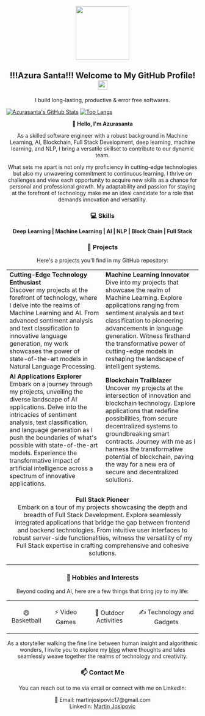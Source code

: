 <p align="center">
  <img width="140" src="https://user-images.githubusercontent.com/6661165/91657958-61b4fd00-eb00-11ea-9def-dc7ef5367e34.png" />  
  <h2 align="center">!!!Azura Santa!!! Welcome to My GitHub Profile! <img src="https://media.giphy.com/media/hvRJCLFzcasrR4ia7z/giphy.gif" width="25px"></h2>
</p>

<!-- <p align="center">
    <a href="https://github.com/ryo-ma/github-profile-trophy/stargazers">
    <img src="https://img.shields.io/github/stars/ryo-ma/github-profile-trophy"/> 
  </a>
  <a href="https://github.com/azurasanta/github-profile-trophy/network/members">
    <img src="https://img.shields.io/github/forks/azurasanta/github-profile-trophy"/> 
  </a>  
  <a href="https://github.com/azurasanta/github-profile-trophy/stargazers">
    <img src="https://img.shields.io/github/stars/azurasanta/github-profile-trophy"/> 
  </a>
    <a href="https://github.com/azurasanta/github-profile-trophy/LICENSE">
    <img src="https://img.shields.io/github/license/azurasanta/github-profile-trophy"/> 
  </a>
</p> -->

<!-- <p align="center">
  <a href="https://github.com/sponsors/ryo-ma">
    <img src="https://img.shields.io/static/v1?label=Sponsor&message=%E2%9D%A4&logo=GitHub&color=ff69b4"/> 
  </a>
</p> -->

<!-- [![GitHub azurasanta](https://img.shields.io/github/followers/azurasanta?label=follow&style=social)](https://github.com/azurasanta) -->

<!-- [![Twitter: kyayrrsaurabh](https://img.shields.io/twitter/follow/kyayrrsaurabh?style=social)](https://twitter.com/kyayrrsaurabh) -->
<!-- [![Codeforces: saurabhh02](https://img.shields.io/codeforces.com/profile/Saurabhh02?style=social)](https://codeforces.com/profile/Saurabhh02)
[![Leetcode: saurabhh02](https://img.shields.io/codeforces.com/profile/Saurabhh02?style=social)](https://codeforces.com/profile/Saurabhh02) -->

<!-- [![Polywork Badge](https://img.shields.io/badge/-saurabhhsingh-orange?style=flat-square&logo=polywork&logoColor=black&link=http://polywork.com/saurabhhsingh)](http://polywork.com/saurabhhsingh) -->

<p align="center"> I build long-lasting, productive & error free softwares. </p>

[![Azurasanta's GitHub Stats](https://github-readme-stats.vercel.app/api?username=azurasanta&hide=issues&count_private=true&show_icons=true&theme=radical)](https://github.com/azurasanta-readme-stats)
[![Top Langs](https://github-readme-stats.vercel.app/api/top-langs/?username=azurasanta&layout=compact&theme=radical)](https://github.com/azurasanta-readme-stats)

<!--
**saurabh/saurabh** is a ✨ _special_ ✨ repository because its `README.md` (this file) appears on your GitHub profile.

Here are some ideas to get you started:

- 🔭 I’m currently working on ...
- 🌱 I’m currently learning ...
- 👯 I’m looking to collaborate on ...
- 🤔 I’m looking for help with ...
- 💬 Ask me about ...
- 📫 How to reach me: ...
- 😄 Pronouns: ...
- ⚡ Fun fact: ...
-->

<!-- About Me -->
<p align="center">
  <b>👋 Hello, I'm Azurasanta</b>
</p>

<p align="center">
  As a skilled software engineer with a robust background in Machine Learning, AI, Blockchain, Full Stack Development, deep learning, machine learning, and NLP, I bring a versatile skillset to contribute to our dynamic team.
</p>

<p align="center">
  What sets me apart is not only my proficiency in cutting-edge technologies but also my unwavering commitment to continuous learning. I thrive on challenges and view each opportunity to acquire new skills as a chance for personal and professional growth. My adaptability and passion for staying at the forefront of technology make me an ideal candidate for a role that demands innovation and versatility.
</p>

<!-- Skills -->
<h3 align="center">💻 Skills</h3>
<p align="center">
  <b>Deep Learning | Machine Learning | AI | NLP | Block Chain | Full Stack</b>
</p>

<!-- Projects -->
<h3 align="center">🚀 Projects</h3>
<p align="center">
  Here's a projects you'll find in my GitHub repository:
</p>

<div align="center">
  <table width="100%">
    <tr>
      <td width="50%">
        <b>Cutting-Edge Technology Enthusiast</b><br>
        Discover my projects at the forefront of technology, where I delve into the realms of Machine Learning and AI. From advanced sentiment analysis and text classification to innovative language generation, my work showcases the power of state-of-the-art models in Natural Language Processing.
      </td>
      <td width="50%">
        <b>Machine Learning Innovator</b><br>
        Dive into my projects that showcase the realm of Machine Learning. Explore applications ranging from sentiment analysis and text classification to pioneering advancements in language generation. Witness firsthand the transformative power of cutting-edge models in reshaping the landscape of intelligent systems.
      </td>
    </tr>
    <tr>
      <td width="50%">
        <b>AI Applications Explorer</b><br>
        Embark on a journey through my projects, unveiling the diverse landscape of AI applications. Delve into the intricacies of sentiment analysis, text classification, and language generation as I push the boundaries of what's possible with state-of-the-art models. Experience the transformative impact of artificial intelligence across a spectrum of innovative applications.
      </td>
      <td width="50%">
        <b>Blockchain Trailblazer</b><br>
        Uncover my projects at the intersection of innovation and blockchain technology. Explore applications that redefine possibilities, from secure decentralized systems to groundbreaking smart contracts. Journey with me as I harness the transformative potential of blockchain, paving the way for a new era of secure and decentralized solutions.
      </td>
    </tr>
    <tr>
      <td width="100%" colspan="2" align="center">
        <p><b>Full Stack Pioneer</b><br>
        Embark on a tour of my projects showcasing the depth and breadth of Full Stack Development. Explore seamlessly integrated applications that bridge the gap between frontend and backend technologies. From intuitive user interfaces to robust server-side functionalities, witness the versatility of my Full Stack expertise in crafting comprehensive and cohesive solutions.
      </td>
    </tr>
  </table>
</div>

<!-- Hobbies and Interests -->
<h3 align="center">🌟 Hobbies and Interests</h3>
<p align="center">
  Beyond coding and AI, here are a few things that bring joy to my life:
</p>

<div align="center">
  <table align="center">
    <tr>
      <td align="center">
        <p>😄 Basketball</p>
      </td>
      <td align="center">
        <p>⚡ Video Games</p>
      </td>
      <td align="center">
        <p>👯 Outdoor Activities</p>
      </td>
      <td align="center">
        <p>✍️ Technology and Gadgets</p>
      </td>
    </tr>
  </table>
</div>

<p align="center">
As a storyteller walking the fine line between human insight and algorithmic wonders, I invite you to explore my <a href="www.linkedin.com/in/martin-josipovic">blog</a> where thoughts and tales seamlessly weave together the realms of technology and creativity.
</p>

<!-- Contact Details -->
<h3 align="center">📫 Contact Me</h3>
<p align="center">
  You can reach out to me via email or connect with me on LinkedIn:
</p>

<p align="center">
  📧 Email: martinjosipovic17@gmail.com<br>
  LinkedIn: <a href="www.linkedin.com/in/martin-josipovic">Martin Josipovic</a>
</p>

